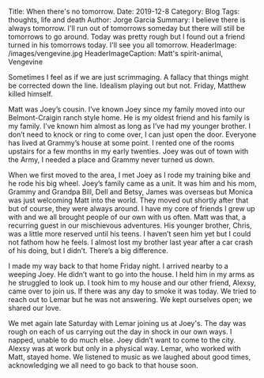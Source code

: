 Title: When there's no tomorrow.
Date: 2019-12-8
Category: Blog
Tags: thoughts, life and death
Author: Jorge Garcia
Summary: I believe there is always tomorrow. I'll run out of tomorrows someday but there will still be tomorrows to go around. Today was pretty rough but I found out a friend turned in his tomorrows today. I'll see you all tomorrow.
HeaderImage: /images/vengevine.jpg
HeaderImageCaption: Matt's spirit-animal, Vengevine

Sometimes I feel as if we are just scrimmaging. A fallacy that things might be corrected down the line. Idealism playing out but not. Friday, Matthew killed himself.

Matt was Joey’s cousin. I’ve known Joey since my family moved into our Belmont-Craigin ranch style home. He is my oldest friend and his family is my family. I’ve known him almost as long as I’ve had my younger brother. I don’t need to knock or ring to come over, I can just open the door. Everyone has lived at Grammy’s house at some point. I rented one of the rooms upstairs for a few months in my early twenties. Joey was out of town with the Army, I needed a place and Grammy never turned us down.

When we first moved to the area, I met Joey as I rode my training bike and he rode his big wheel. Joey’s family came as a unit. It was him and his mom, Grammy and Grandpa Bill, Dell and Betsy, James was overseas but Monica was just welcoming Matt into the world. They moved out shortly after that but of course, they were always around. I have my core of friends I grew up with and we all brought people of our own with us often. Matt was that, a recurring guest in our mischievous adventures. His younger brother, Chris, was a little more reserved until his teens. I haven’t seen him yet but I could not fathom how he feels. I almost lost my brother last year after a car crash of his doing, but I didn’t. There’s a big difference.

I made my way back to that home Friday night. I arrived nearby to a weeping Joey. He didn’t want to go into the house. I held him in my arms as he struggled to look up. I took him to my house and our other friend, Alexsy, came over to join us. If there was any day to smoke it was today. We tried to reach out to Lemar but he was not answering. We kept ourselves open; we shared our love.

We met again late Saturday with Lemar joining us at Joey's. The day was rough on each of us carrying out the day in shock in our own ways. I napped, unable to do much else. Joey didn’t want to come to the city. Alexsy was at work but only in a physical way. Lemar, who worked with Matt, stayed home. We listened to music as we laughed about good times, acknowledging we all need to go back to that house soon.